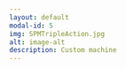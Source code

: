 ```yaml
---
layout: default
modal-id: 5
img: SPMTripleAction.jpg
alt: image-alt
description: Custom machine
---
```

